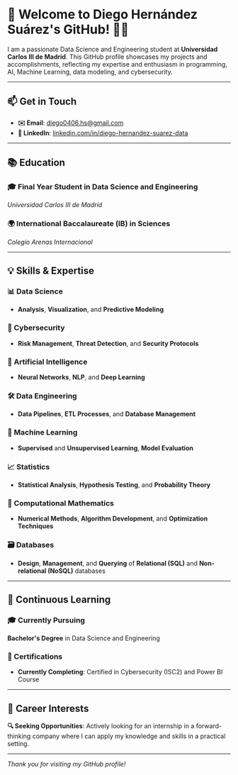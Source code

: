 # 🌟 Welcome to Diego Hernández Suárez's GitHub! 👾👋

I am a passionate Data Science and Engineering student at **Universidad Carlos III de Madrid**. This GitHub profile showcases my projects and accomplishments, reflecting my expertise and enthusiasm in programming, AI, Machine Learning, data modeling, and cybersecurity.

---

## 📫 Get in Touch
- **✉️ Email**: [diego0406.hs@gmail.com](mailto:diego0406.hs@gmail.com)
- **🔗 LinkedIn**: [linkedin.com/in/diego-hernandez-suarez-data](https://linkedin.com/in/diego-hernandez-suarez-data)

---

## 📚 Education
### 🎓 Final Year Student in **Data Science and Engineering**  
_Universidad Carlos III de Madrid_

### 🌍 International Baccalaureate (IB) in **Sciences**
_Colegio Arenas Internacional_

---

## 💡 Skills & Expertise
### 📊 Data Science
- **Analysis**, **Visualization**, and **Predictive Modeling**

### 🔐 Cybersecurity
- **Risk Management**, **Threat Detection**, and **Security Protocols**

### 🤖 Artificial Intelligence
- **Neural Networks**, **NLP**, and **Deep Learning**

### 🛠️ Data Engineering
- **Data Pipelines**, **ETL Processes**, and **Database Management**

### 🧠 Machine Learning
- **Supervised** and **Unsupervised Learning**, **Model Evaluation**

### 📈 Statistics
- **Statistical Analysis**, **Hypothesis Testing**, and **Probability Theory**

### 🔢 Computational Mathematics
- **Numerical Methods**, **Algorithm Development**, and **Optimization Techniques**

### 🗃️ Databases
- **Design**, **Management**, and **Querying** of **Relational (SQL)** and **Non-relational (NoSQL)** databases

---

## 🌱 Continuous Learning
### 🎓 Currently Pursuing
**Bachelor's Degree** in Data Science and Engineering

### 🏅 Certifications
- **Currently Completing**: Certified in Cybersecurity (ISC2) and Power BI Course

---

## 🚀 Career Interests
**🔍 Seeking Opportunities**: Actively looking for an internship in a forward-thinking company where I can apply my knowledge and skills in a practical setting.


---

_Thank you for visiting my GitHub profile!_


